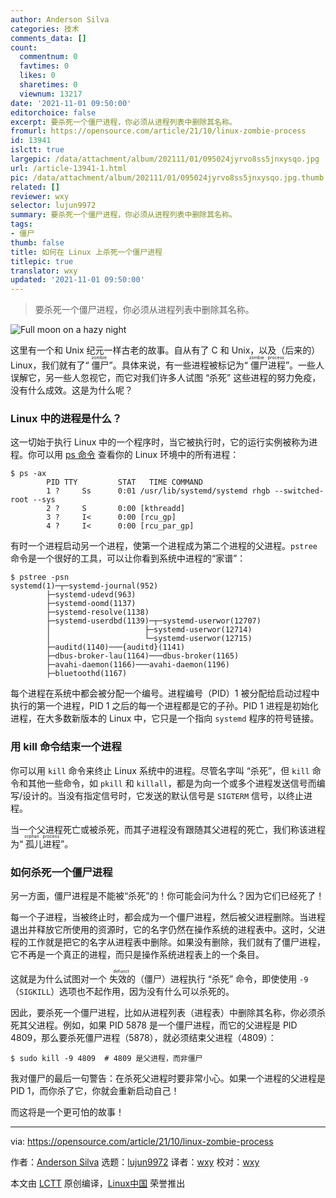 ```yaml
---
author: Anderson Silva
categories: 技术
comments_data: []
count:
  commentnum: 0
  favtimes: 0
  likes: 0
  sharetimes: 0
  viewnum: 13217
date: '2021-11-01 09:50:00'
editorchoice: false
excerpt: 要杀死一个僵尸进程，你必须从进程列表中删除其名称。
fromurl: https://opensource.com/article/21/10/linux-zombie-process
id: 13941
islctt: true
largepic: /data/attachment/album/202111/01/095024jyrvo8ss5jnxysqo.jpg
url: /article-13941-1.html
pic: /data/attachment/album/202111/01/095024jyrvo8ss5jnxysqo.jpg.thumb.jpg
related: []
reviewer: wxy
selector: lujun9972
summary: 要杀死一个僵尸进程，你必须从进程列表中删除其名称。
tags:
- 僵尸
thumb: false
title: 如何在 Linux 上杀死一个僵尸进程
titlepic: true
translator: wxy
updated: '2021-11-01 09:50:00'
---
```



> 
> 要杀死一个僵尸进程，你必须从进程列表中删除其名称。
> 
> 
> 


![](/data/attachment/album/202111/01/095024jyrvo8ss5jnxysqo.jpg "Full moon on a hazy night")


这里有一个和 Unix 纪元一样古老的故事。自从有了 C 和 Unix，以及（后来的）Linux，我们就有了“<ruby> 僵尸 <rt>  zombie </rt></ruby>”。具体来说，有一些进程被标记为“<ruby> 僵尸进程 <rt>  zombie process </rt></ruby>”。一些人误解它，另一些人忽视它，而它对我们许多人试图 “杀死” 这些进程的努力免疫，没有什么成效。这是为什么呢？


### Linux 中的进程是什么？


这一切始于执行 Linux 中的一个程序时，当它被执行时，它的运行实例被称为进程。你可以用 [ps 命令](https://opensource.com/article/21/8/linux-procps-ng) 查看你的 Linux 环境中的所有进程：



```
$ ps -ax
        PID TTY         STAT   TIME COMMAND
        1 ?     Ss      0:01 /usr/lib/systemd/systemd rhgb --switched-root --sys
        2 ?     S       0:00 [kthreadd]
        3 ?     I<      0:00 [rcu_gp]
        4 ?     I<      0:00 [rcu_par_gp]

```

有时一个进程启动另一个进程，使第一个进程成为第二个进程的父进程。`pstree` 命令是一个很好的工具，可以让你看到系统中进程的“家谱”：



```
$ pstree -psn
systemd(1)─┬─systemd-journal(952)
        ├─systemd-udevd(963)
        ├─systemd-oomd(1137)
        ├─systemd-resolve(1138)
        ├─systemd-userdbd(1139)─┬─systemd-userwor(12707)
        │                     ├─systemd-userwor(12714)
        │                     └─systemd-userwor(12715)
        ├─auditd(1140)───{auditd}(1141)
        ├─dbus-broker-lau(1164)───dbus-broker(1165)
        ├─avahi-daemon(1166)───avahi-daemon(1196)
        ├─bluetoothd(1167)

```

每个进程在系统中都会被分配一个编号。进程编号（PID）1 被分配给启动过程中执行的第一个进程，PID 1 之后的每一个进程都是它的子孙。PID 1 进程是初始化进程，在大多数新版本的 Linux 中，它只是一个指向 `systemd` 程序的符号链接。


### 用 kill 命令结束一个进程


你可以用 `kill` 命令来终止 Linux 系统中的进程。尽管名字叫 “杀死”，但 `kill` 命令和其他一些命令，如 `pkill` 和 `killall`，都是为向一个或多个进程发送信号而编写/设计的。当没有指定信号时，它发送的默认信号是 `SIGTERM` 信号，以终止进程。


当一个父进程死亡或被杀死，而其子进程没有跟随其父进程的死亡，我们称该进程为“<ruby> 孤儿进程 <rt>  orphan process </rt></ruby>”。


### 如何杀死一个僵尸进程


另一方面，僵尸进程是不能被“杀死”的！你可能会问为什么？因为它们已经死了！


每一个子进程，当被终止时，都会成为一个僵尸进程，然后被父进程删除。当进程退出并释放它所使用的资源时，它的名字仍然在操作系统的进程表中。这时，父进程的工作就是把它的名字从进程表中删除。如果没有删除，我们就有了僵尸进程，它不再是一个真正的进程，而只是操作系统进程表上的一个条目。


这就是为什么试图对一个<ruby> 失效的 <rt>  defunct </rt></ruby>（僵尸）进程执行 “杀死” 命令，即使使用 `-9`（`SIGKILL`）选项也不起作用，因为没有什么可以杀死的。


因此，要杀死一个僵尸进程，比如从进程列表（进程表）中删除其名称，你必须杀死其父进程。例如，如果 PID 5878 是一个僵尸进程，而它的父进程是 PID 4809，那么要杀死僵尸进程（5878），就必须结束父进程（4809）：



```
$ sudo kill -9 4809  # 4809 是父进程，而非僵尸

```

我对僵尸的最后一句警告：在杀死父进程时要非常小心。如果一个进程的父进程是 PID 1，而你杀了它，你就会重新启动自己！


而这将是一个更可怕的故事！




---


via: <https://opensource.com/article/21/10/linux-zombie-process>


作者：[Anderson Silva](https://opensource.com/users/ansilva) 选题：[lujun9972](https://github.com/lujun9972) 译者：[wxy](https://github.com/wxy) 校对：[wxy](https://github.com/wxy)


本文由 [LCTT](https://github.com/LCTT/TranslateProject) 原创编译，[Linux中国](https://linux.cn/) 荣誉推出